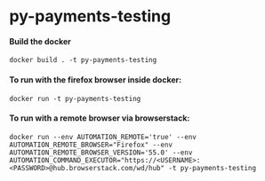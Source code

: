 # py-payments-testing

#### Build the docker
`docker build . -t py-payments-testing`

#### To run with the firefox browser inside docker:
`docker run -t py-payments-testing`

#### To run with a remote browser via browserstack:
`docker run --env AUTOMATION_REMOTE='true' --env AUTOMATION_REMOTE_BROWSER="Firefox" --env AUTOMATION_REMOTE_BROWSER_VERSION='55.0'
 --env AUTOMATION_COMMAND_EXECUTOR="https://<USERNAME>:<PASSWORD>@hub.browserstack.com/wd/hub" -t py-payments-testing`